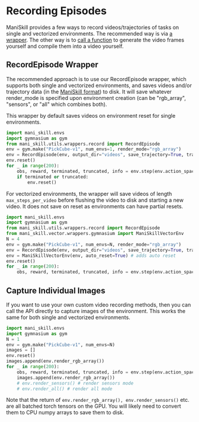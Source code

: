 # Recording Episodes

ManiSkill provides a few ways to record videos/trajectories of tasks on single and vectorized environments. The recommended way is via [a wrapper](#recordepisode-wrapper). The other way is to [call a function](#capture-individual-images) to generate the video frames yourself and compile them into a video yourself.

## RecordEpisode Wrapper

The recommended approach is to use our RecordEpisode wrapper, which supports both single and vectorized environments, and saves videos and/or trajectory data (in the [ManiSkill format](../datasets/demos.md)) to disk. It will save whatever render_mode is specified upon environment creation (can be "rgb_array", "sensors", or "all" which combines both).

This wrapper by default saves videos on environment reset for single environments.
```python
import mani_skill.envs
import gymnasium as gym
from mani_skill.utils.wrappers.record import RecordEpisode
env = gym.make("PickCube-v1", num_envs=1, render_mode="rgb_array")
env = RecordEpisode(env, output_dir="videos", save_trajectory=True, trajectory_name="trajectory", save_video=True, video_fps=30)
env.reset()
for _ in range(200):
    obs, reward, terminated, truncated, info = env.step(env.action_space.sample())
    if terminated or truncated:
        env.reset()
```

For vectorized environments, the wrapper will save videos of length `max_steps_per_video` before flushing the video to disk and starting a new video. It does not save on reset as environments can have partial resets.

```python
import mani_skill.envs
import gymnasium as gym
from mani_skill.utils.wrappers.record import RecordEpisode
from mani_skill.vector.wrappers.gymnasium import ManiSkillVectorEnv
N = 4
env = gym.make("PickCube-v1", num_envs=N, render_mode="rgb_array")
env = RecordEpisode(env, output_dir="videos", save_trajectory=True, trajectory_name="trajectory", max_steps_per_video=50, video_fps=30)
env = ManiSkillVectorEnv(env, auto_reset=True) # adds auto reset
env.reset()
for _ in range(200):
    obs, reward, terminated, truncated, info = env.step(env.action_space.sample())
```

## Capture Individual Images

If you want to use your own custom video recording methods, then you can call the API directly to capture images of the environment. This works the same for both single and vectorized environments.

```python
import mani_skill.envs
import gymnasium as gym
N = 1
env = gym.make("PickCube-v1", num_envs=N)
images = []
env.reset()
images.append(env.render_rgb_array())
for _ in range(200):
    obs, reward, terminated, truncated, info = env.step(env.action_space.sample())
    images.append(env.render_rgb_array())
    # env.render_sensors() # render sensors mode
    # env.render_all() # render all mode
```

Note that the return of `env.render_rgb_array(), env.render_sensors()` etc. are all batched torch tensors on the GPU. You will likely need to convert them to CPU numpy arrays to save them to disk.